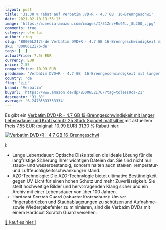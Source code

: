 ```yaml
---
layout: post
title: '31.30 % rabat auf Verbatim DVD+R - 4.7 GB  16-Brenngeschwi'
date: 2021-02-10 13:35:13
image: 'https://m.media-amazon.com/images/I/51Znz+Ru9AL._SL200_.jpg'
comments: true
category: ofertas
author: ring
slug: 'B0006L2I76-de Verbatim DVD+R - 4.7 GB 16-Brenngeschwindigkeit mit langer...'
sku: 'B0006L2I76-de'
tags: [  ]
actualPrice: 7.55 EUR
currency: EUR
price: 7.55
comparePrice: 10.99 EUR
prodname: 'Verbatim DVD+R - 4.7 GB  16-Brenngeschwindigkeit mit langer Lebensdauer und Kratzschutz  25 Stück Spindel  mattsilber'
country: 'de'
flag: '🇩🇪'
brand: 'Verbatim'
buyurl: 'https://www.amazon.de/dp/B0006L2I76/?tag=tolees0ca-21'
descuento: '31.30'
average: '6.24733333333334'
---
```


Es gibt ein [Verbatim DVD+R - 4.7 GB  16-Brenngeschwindigkeit mit langer Lebensdauer und Kratzschutz  25 Stück Spindel  mattsilber](https://www.amazon.de/dp/B0006L2I76/?tag=tolees0ca-21) mit aktuellem Preis 7.55 EUR (original: 10.99 EUR) 31.30 % Rabatt hier:

[![Verbatim DVD+R - 4.7 GB  16-Brenngeschwi](https://m.media-amazon.com/images/I/51Znz+Ru9AL._SL200_.jpg)](https://www.amazon.de/dp/B0006L2I76/?tag=tolees0ca-21)

ℹ️:

- Lange Lebensdauer: Optische Disks stellen die ideale Lösung für die langfristige Sicherung Ihrer wichtigen Dateien dar. Sie sind nicht nur staub- und wasserbeständig, sondern halten auch starken Temperatur- und Luftfeuchtigkeitsschwankungen stand.
- AZO-Technologie: Die AZO-Technologie bietet ultimative Beständigkeit gegen UV-Licht für einen hohen Schutz und mehr Zuverlässigkeit. Sie stellt hochwertige Bilder und hervorragenden Klang sicher und ein Archiv mit einer Lebensdauer von über 100 Jahren.
- Hardcoat Scratch Guard (robuster Kratzschutz): Um vor Fingerabdrücken und Staubablagerungen zu schützen und Aufnahme- sowie Wiedergabefehler zu minimieren, sind die Verbatim DVDs mit einem Hardcoat Scratch Guard versehen.

[🛒 kauf es hier!!](https://www.amazon.de/dp/B0006L2I76/?tag=tolees0ca-21)
